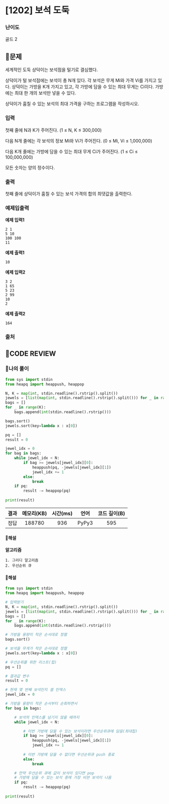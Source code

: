 # [1202] 보석 도둑

### **난이도**
골드 2
## **📝문제**
세계적인 도둑 상덕이는 보석점을 털기로 결심했다.

상덕이가 털 보석점에는 보석이 총 N개 있다. 각 보석은 무게 Mi와 가격 Vi를 가지고 있다. 상덕이는 가방을 K개 가지고 있고, 각 가방에 담을 수 있는 최대 무게는 Ci이다. 가방에는 최대 한 개의 보석만 넣을 수 있다.

상덕이가 훔칠 수 있는 보석의 최대 가격을 구하는 프로그램을 작성하시오.
### **입력**
첫째 줄에 N과 K가 주어진다. (1 ≤ N, K ≤ 300,000)

다음 N개 줄에는 각 보석의 정보 Mi와 Vi가 주어진다. (0 ≤ Mi, Vi ≤ 1,000,000)

다음 K개 줄에는 가방에 담을 수 있는 최대 무게 Ci가 주어진다. (1 ≤ Ci ≤ 100,000,000)

모든 숫자는 양의 정수이다.
### **출력**
첫째 줄에 상덕이가 훔칠 수 있는 보석 가격의 합의 최댓값을 출력한다.
### **예제입출력**

**예제 입력1**

```
2 1
5 10
100 100
11
```

**예제 출력1**

```
10
```

**예제 입력2**

```
3 2
1 65
5 23
2 99
10
2
```

**예제 출력2**

```
164
```

### **출처**

## **🧐CODE REVIEW**

### **🧾나의 풀이**

```python
from sys import stdin
from heapq import heappush, heappop

N, K = map(int, stdin.readline().rstrip().split())
jewels = [list(map(int, stdin.readline().rstrip().split())) for _ in range(N)]
bags = []
for _ in range(K):
    bags.append(int(stdin.readline().rstrip()))

bags.sort()
jewels.sort(key=lambda x : x[0])

pq = []
result = 0

jewel_idx = 0
for bag in bags:
    while jewel_idx < N:
        if bag >= jewels[jewel_idx][0]:
            heappush(pq, -jewels[jewel_idx][1])
            jewel_idx += 1
        else:
            break
    if pq:
        result -= heappop(pq)
    
print(result)
```

결과	| 메모리(KB) |	시간(ms) |	언어 |	코드 길이(B)
:----:|:-----:|:-----:|:-----:|:--------:
정답|188780|936|PyPy3|595
#### **📝해설**

**알고리즘**
```
1. 그리디 알고리즘
2. 우선순위 큐
```

#### **📝해설**

```python
from sys import stdin
from heapq import heappush, heappop

# 입력받기
N, K = map(int, stdin.readline().rstrip().split())
jewels = [list(map(int, stdin.readline().rstrip().split())) for _ in range(N)]
bags = []
for _ in range(K):
    bags.append(int(stdin.readline().rstrip()))

# 가방을 용량이 작은 순서대로 정렬
bags.sort()

# 보석을 무게가 작은 순서대로 정렬
jewels.sort(key=lambda x : x[0])

# 우선순위를 위한 리스트(힙)
pq = []

# 결과값 변수
result = 0

# 현재 몇 번째 보석인지 셀 인덱스
jewel_idx = 0

# 가방을 용량이 작은 순서부터 순회하면서
for bag in bags:

    # 보석의 인덱스를 넘기지 않을 때까지
    while jewel_idx < N:

        # 이번 가방에 담을 수 있는 보석이라면 우선순위큐에 담음(최대힙)
        if bag >= jewels[jewel_idx][0]:
            heappush(pq, -jewels[jewel_idx][1])
            jewel_idx += 1
        
        # 이번 가방에 담을 수 없다면 우선순위큐 push 종료
        else:
            break

    # 만약 우선순위 큐에 값이 보석이 있다면 pop
    # 가방에 담을 수 있는 보석 중에 가장 비싼 보석이 나옴
    if pq:
        result -= heappop(pq)
    
print(result)
```